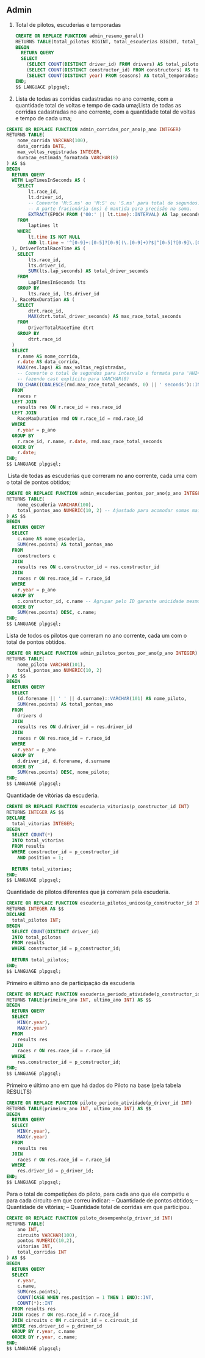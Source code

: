 ## Admin

1. Total de pilotos, escuderias e temporadas
    
    ```sql
    CREATE OR REPLACE FUNCTION admin_resumo_geral()
    RETURNS TABLE(total_pilotos BIGINT, total_escuderias BIGINT, total_temporadas BIGINT) AS $$
    BEGIN
      RETURN QUERY
      SELECT
        (SELECT COUNT(DISTINCT driver_id) FROM drivers) AS total_pilotos,
        (SELECT COUNT(DISTINCT constructor_id) FROM constructors) AS total_escuderias,
        (SELECT COUNT(DISTINCT year) FROM seasons) AS total_temporadas;
    END;
    $$ LANGUAGE plpgsql;
    ```
    
2. Lista de todas as corridas cadastradas no ano corrente, com a quantidade total de
voltas e tempo de cada uma;Lista de todas as corridas cadastradas no ano corrente, com a quantidade total de voltas e tempo de cada uma;

```sql
CREATE OR REPLACE FUNCTION admin_corridas_por_ano(p_ano INTEGER)
RETURNS TABLE(
    nome_corrida VARCHAR(100),
    data_corrida DATE,
    max_voltas_registradas INTEGER,
    duracao_estimada_formatada VARCHAR(8)
) AS $$
BEGIN
  RETURN QUERY
  WITH LapTimesInSeconds AS (
    SELECT
        lt.race_id,
        lt.driver_id,
        -- Converte 'M:S.ms' ou 'M:S' ou 'S.ms' para total de segundos.
        -- A parte fracionária (ms) é mantida para precisão na soma.
        EXTRACT(EPOCH FROM ('00:' || lt.time)::INTERVAL) AS lap_seconds
    FROM
        laptimes lt
    WHERE
        lt.time IS NOT NULL
        AND lt.time ~ '^[0-9]+:[0-5]?[0-9](\.[0-9]+)?$|^[0-5]?[0-9]\.[0-9]+$|^[0-9]+:[0-5]?[0-9]$'
  ), DriverTotalRaceTime AS (
    SELECT
        lts.race_id,
        lts.driver_id,
        SUM(lts.lap_seconds) AS total_driver_seconds
    FROM
        LapTimesInSeconds lts
    GROUP BY
        lts.race_id, lts.driver_id
  ), RaceMaxDuration AS (
    SELECT
        dtrt.race_id,
        MAX(dtrt.total_driver_seconds) AS max_race_total_seconds
    FROM
        DriverTotalRaceTime dtrt
    GROUP BY
        dtrt.race_id
  )
  SELECT
    r.name AS nome_corrida,
    r.date AS data_corrida,
    MAX(res.laps) AS max_voltas_registradas,
    -- Converte o total de segundos para intervalo e formata para 'HH24:MI:SS',
    -- fazendo cast explícito para VARCHAR(8)
    TO_CHAR((COALESCE(rmd.max_race_total_seconds, 0) || ' seconds')::INTERVAL, 'HH24:MI:SS')::VARCHAR(8) AS duracao_estimada_formatada
  FROM
    races r
  LEFT JOIN
    results res ON r.race_id = res.race_id
  LEFT JOIN
    RaceMaxDuration rmd ON r.race_id = rmd.race_id
  WHERE
    r.year = p_ano
  GROUP BY
    r.race_id, r.name, r.date, rmd.max_race_total_seconds
  ORDER BY
    r.date;
END;
$$ LANGUAGE plpgsql;
```
​
Lista de todas as escuderias que correram no ano corrente, cada uma com o total de
pontos obtidos;

```sql
CREATE OR REPLACE FUNCTION admin_escuderias_pontos_por_ano(p_ano INTEGER)
RETURNS TABLE(
    nome_escuderia VARCHAR(100),
    total_pontos_ano NUMERIC(10, 2) -- Ajustado para acomodar somas maiores de pontos, mantendo 2 casas decimais
) AS $$
BEGIN
  RETURN QUERY
  SELECT
    c.name AS nome_escuderia,
    SUM(res.points) AS total_pontos_ano
  FROM
    constructors c
  JOIN
    results res ON c.constructor_id = res.constructor_id
  JOIN
    races r ON res.race_id = r.race_id
  WHERE
    r.year = p_ano
  GROUP BY
    c.constructor_id, c.name -- Agrupar pelo ID garante unicidade mesmo com nomes iguais (improvável aqui)
  ORDER BY
    SUM(res.points) DESC, c.name;
END;
$$ LANGUAGE plpgsql;
```

Lista de todos os pilotos que correram no ano corrente, cada um com o total de pontos obtidos.
```sql
CREATE OR REPLACE FUNCTION admin_pilotos_pontos_por_ano(p_ano INTEGER)
RETURNS TABLE(
    nome_piloto VARCHAR(101),
    total_pontos_ano NUMERIC(10, 2)
) AS $$
BEGIN
  RETURN QUERY
  SELECT
    (d.forename || ' ' || d.surname)::VARCHAR(101) AS nome_piloto,
    SUM(res.points) AS total_pontos_ano
  FROM
    drivers d
  JOIN
    results res ON d.driver_id = res.driver_id
  JOIN
    races r ON res.race_id = r.race_id
  WHERE
    r.year = p_ano
  GROUP BY
    d.driver_id, d.forename, d.surname
  ORDER BY
    SUM(res.points) DESC, nome_piloto;
END;
$$ LANGUAGE plpgsql;
```

Quantidade de vitórias da escuderia.
```sql
CREATE OR REPLACE FUNCTION escuderia_vitorias(p_constructor_id INT)
RETURNS INTEGER AS $$
DECLARE
  total_vitorias INTEGER;
BEGIN
  SELECT COUNT(*)
  INTO total_vitorias
  FROM results
  WHERE constructor_id = p_constructor_id
    AND position = 1;
    
  RETURN total_vitorias;
END;
$$ LANGUAGE plpgsql;
```

Quantidade de pilotos diferentes que já correram pela escuderia.
```sql
CREATE OR REPLACE FUNCTION escuderia_pilotos_unicos(p_constructor_id INT)
RETURNS INTEGER AS $$
DECLARE
  total_pilotos INT;
BEGIN
  SELECT COUNT(DISTINCT driver_id)
  INTO total_pilotos
  FROM results
  WHERE constructor_id = p_constructor_id;
  
  RETURN total_pilotos;
END;
$$ LANGUAGE plpgsql;
```

Primeiro e último ano de participação da escuderia
```sql
CREATE OR REPLACE FUNCTION escuderia_periodo_atividade(p_constructor_id INT)
RETURNS TABLE(primeiro_ano INT, ultimo_ano INT) AS $$
BEGIN
  RETURN QUERY
  SELECT
    MIN(r.year),
    MAX(r.year)
  FROM
    results res
  JOIN
    races r ON res.race_id = r.race_id
  WHERE
    res.constructor_id = p_constructor_id;
END;
$$ LANGUAGE plpgsql;
```

Primeiro e último ano em que há dados do Piloto na base (pela tabela RESULTS)
```sql
CREATE OR REPLACE FUNCTION piloto_periodo_atividade(p_driver_id INT)
RETURNS TABLE(primeiro_ano INT, ultimo_ano INT) AS $$
BEGIN
  RETURN QUERY
  SELECT
    MIN(r.year),
    MAX(r.year)
  FROM
    results res
  JOIN
    races r ON res.race_id = r.race_id
  WHERE
    res.driver_id = p_driver_id;
END;
$$ LANGUAGE plpgsql;
```

Para o total de competições do piloto, para cada ano que ele competiu e para cada
circuito em que correu indicar:
– Quantidade de pontos obtidos;
– Quantidade de vitórias;
– Quantidade total de corridas em que participou.
```sql
CREATE OR REPLACE FUNCTION piloto_desempenho(p_driver_id INT)
RETURNS TABLE(
    ano INT,
    circuito VARCHAR(100),
    pontos NUMERIC(10,2),
    vitorias INT,
    total_corridas INT
) AS $$
BEGIN
  RETURN QUERY
  SELECT
    r.year,
    c.name,
    SUM(res.points),
    COUNT(CASE WHEN res.position = 1 THEN 1 END)::INT,
    COUNT(*)::INT
  FROM results res
  JOIN races r ON res.race_id = r.race_id
  JOIN circuits c ON r.circuit_id = c.circuit_id
  WHERE res.driver_id = p_driver_id
  GROUP BY r.year, c.name
  ORDER BY r.year, c.name;
END;
$$ LANGUAGE plpgsql;
```